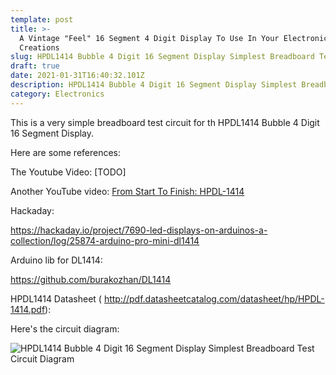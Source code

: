 ```yaml
---
template: post
title: >-
  A Vintage "Feel" 16 Segment 4 Digit Display To Use In Your Electronic
  Creations  
slug: HPDL1414 Bubble 4 Digit 16 Segment Display Simplest Breadboard Test Circuit
draft: true
date: 2021-01-31T16:40:32.101Z
description: HPDL1414 Bubble 4 Digit 16 Segment Display Simplest Breadboard Test Circuit
category: Electronics
---
```

This is a very simple breadboard test circuit for th HPDL1414 Bubble 4 Digit 16 Segment Display.

Here are some references:

The Youtube Video: \[TODO]

Another YouTube video: [From Start To Finish: HPDL-1414](https://www.youtube.com/watch?v=PlggHChsFKw)

Hackaday:

https://hackaday.io/project/7690-led-displays-on-arduinos-a-collection/log/25874-arduino-pro-mini-dl1414

Arduino lib for DL1414:

https://github.com/burakozhan/DL1414

HPDL1414 Datasheet ( http://pdf.datasheetcatalog.com/datasheet/hp/HPDL-1414.pdf):

Here's the circuit diagram:

![](/media/test-circuit-with-nanov3-and-hpdl1414-4-digit-bubble-led-16-segment-display.png "HPDL1414 Bubble 4 Digit 16 Segment Display Simplest Breadboard Test Circuit Diagram")

